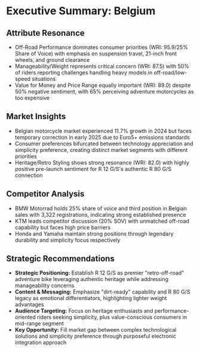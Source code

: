 # Executive Summary: Belgium

## Attribute Resonance
- Off-Road Performance dominates consumer priorities (WRI: 95.9/25% Share of Voice) with emphasis on suspension travel, 21-inch front wheels, and ground clearance
- Manageability/Weight represents critical concern (WRI: 87.5) with 50% of riders reporting challenges handling heavy models in off-road/low-speed situations
- Value for Money and Price Range equally important (WRI: 89.0) despite 50% negative sentiment, with 65% perceiving adventure motorcycles as too expensive

## Market Insights
- Belgian motorcycle market experienced 11.7% growth in 2024 but faces temporary correction in early 2025 due to Euro5+ emissions standards
- Consumer preferences bifurcated between technology appreciation and simplicity preference, creating distinct market segments with different priorities
- Heritage/Retro Styling shows strong resonance (WRI: 82.0) with highly positive pre-launch sentiment for R 12 G/S's authentic R 80 G/S connection

## Competitor Analysis
- BMW Motorrad holds 25% share of voice and third position in Belgian sales with 3,322 registrations, indicating strong established presence
- KTM leads competitor discussion (20% SOV) with unmatched off-road capability but faces high price barriers
- Honda and Yamaha maintain strong positions through legendary durability and simplicity focus respectively

## Strategic Recommendations
- **Strategic Positioning:** Establish R 12 G/S as premier "retro-off-road" adventure bike leveraging authentic heritage while addressing manageability concerns
- **Content & Messaging:** Emphasize "dirt-ready" capability and R 80 G/S legacy as emotional differentiators, highlighting lighter weight advantages
- **Audience Targeting:** Focus on heritage enthusiasts and performance-oriented riders seeking simplicity, plus value-conscious consumers in mid-range segment
- **Key Opportunity:** Fill market gap between complex technological solutions and simplicity preference through purposeful electronic integration approach